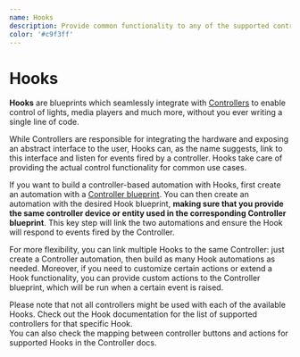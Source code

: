 ```yaml
---
name: Hooks
description: Provide common functionality to any of the supported controllers. Build controller-based automations for media players, lights and much more in just a few clicks.
color: '#c9f3ff'
---
```


# Hooks

**Hooks** are blueprints which seamlessly integrate with [Controllers](controllers) to enable control of lights, media players and much more, without you ever writing a single line of code.

While Controllers are responsible for integrating the hardware and exposing an abstract interface to the user, Hooks can, as the name suggests, link to this interface and listen for events fired by a controller. Hooks take care of providing the actual control functionality for common use cases.

If you want to build a controller-based automation with Hooks, first create an automation with a [Controller blueprint](controllers). You can then create an automation with the desired Hook blueprint, **making sure that you provide the same controller device or entity used in the corresponding Controller blueprint**. This key step will link the two automations and ensure the Hook will respond to events fired by the Controller.

For more flexibility, you can link multiple Hooks to the same Controller: just create a Controller automation, then build as many Hook automations as needed. Moreover, if you need to customize certain actions or extend a Hook functionality, you can provide custom actions to the Controller blueprint, which will be run when a certain event is raised.

Please note that not all controllers might be used with each of the available Hooks. Check out the Hook documentation for the list of supported controllers for that specific Hook.  
You can also check the mapping between controller buttons and actions for supported Hooks in the Controller docs.
